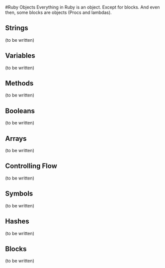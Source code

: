 #Ruby Objects
Everything in Ruby is an object. Except for blocks. And even then, some blocks are objects (Procs and lambdas).

## Strings
(to be written)

## Variables
(to be written)

## Methods
(to be written)	

## Booleans
(to be written)

## Arrays
(to be written)

## Controlling Flow
(to be written)

## Symbols
(to be written)

## Hashes
(to be written)

## Blocks
(to be written)
